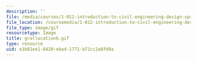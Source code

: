 ```yaml
---
description: ''
file: /media/courses/1-012-introduction-to-civil-engineering-design-spring-2002/e3b81ee18420ebad1771b71cc2a8fd9a_grallocationb.gif
file_location: /coursemedia/1-012-introduction-to-civil-engineering-design-spring-2002/e3b81ee18420ebad1771b71cc2a8fd9a_grallocationb.gif
file_type: image/gif
resourcetype: Image
title: grallocationb.gif
type: resource
uid: e3b81ee1-8420-ebad-1771-b71cc2a8fd9a
---
```

